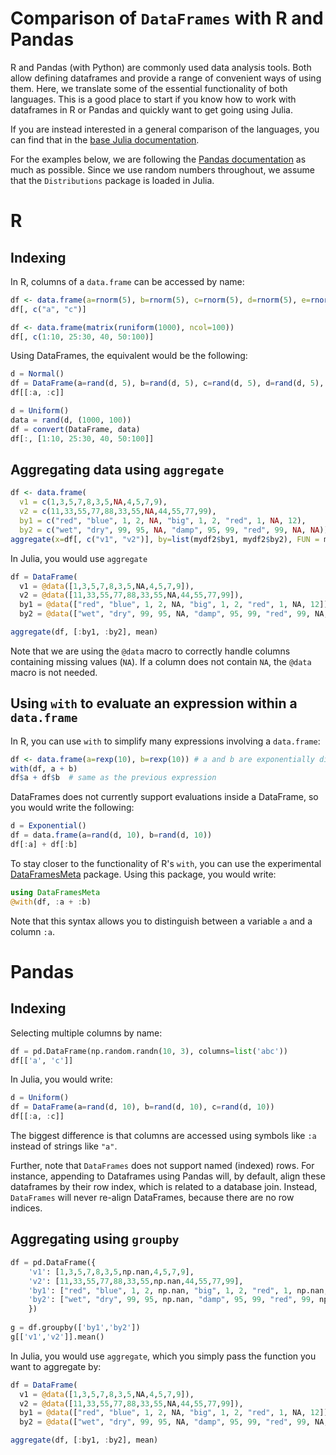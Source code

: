# Comparison of `DataFrames` with R and Pandas

R and Pandas (with Python) are commonly used data analysis tools. Both allow defining dataframes and provide a range of convenient ways of using them. Here, we translate some of the essential functionality of both languages. This is a good place to start if you know how to work with dataframes in R or Pandas and quickly want to get going using Julia.

If you are instead interested in a general comparison of the languages, you can find that in the [base Julia documentation](http://docs.julialang.org/en/release-0.3/manual/noteworthy-differences/).

For the examples below, we are following the [Pandas documentation](http://pandas.pydata.org/pandas-docs/stable/comparison_with_r.html) as much as possible. Since we use random numbers throughout, we assume that the `Distributions` package is loaded in Julia.

# R

## Indexing

In R, columns of a `data.frame` can be accessed by name:

```R
df <- data.frame(a=rnorm(5), b=rnorm(5), c=rnorm(5), d=rnorm(5), e=rnorm(5))
df[, c("a", "c")]

df <- data.frame(matrix(runiform(1000), ncol=100))
df[, c(1:10, 25:30, 40, 50:100)]
```

Using DataFrames, the equivalent would be the following:

```julia
d = Normal()
df = DataFrame(a=rand(d, 5), b=rand(d, 5), c=rand(d, 5), d=rand(d, 5), e=rand(d, 5))
df[[:a, :c]]

d = Uniform()
data = rand(d, (1000, 100))
df = convert(DataFrame, data)
df[:, [1:10, 25:30, 40, 50:100]]
```

## Aggregating data using `aggregate`

```R
df <- data.frame(
  v1 = c(1,3,5,7,8,3,5,NA,4,5,7,9),
  v2 = c(11,33,55,77,88,33,55,NA,44,55,77,99),
  by1 = c("red", "blue", 1, 2, NA, "big", 1, 2, "red", 1, NA, 12),
  by2 = c("wet", "dry", 99, 95, NA, "damp", 95, 99, "red", 99, NA, NA))
aggregate(x=df[, c("v1", "v2")], by=list(mydf2$by1, mydf2$by2), FUN = mean)
```

In Julia, you would use ``aggregate``

```julia
df = DataFrame(
  v1 = @data([1,3,5,7,8,3,5,NA,4,5,7,9]),
  v2 = @data([11,33,55,77,88,33,55,NA,44,55,77,99]),
  by1 = @data(["red", "blue", 1, 2, NA, "big", 1, 2, "red", 1, NA, 12]),
  by2 = @data(["wet", "dry", 99, 95, NA, "damp", 95, 99, "red", 99, NA, NA]))

aggregate(df, [:by1, :by2], mean)
```

Note that we are using the `@data` macro to correctly handle columns containing missing values (`NA`). If a column does not contain `NA`, the `@data` macro is not needed.

## Using `with` to evaluate an expression within a `data.frame`

In R, you can use `with` to simplify many expressions involving a `data.frame`:

```R
df <- data.frame(a=rexp(10), b=rexp(10)) # a and b are exponentially distributed
with(df, a + b)
df$a + df$b  # same as the previous expression
```

DataFrames does not currently support evaluations inside a DataFrame, so you would write the following:

```julia
d = Exponential()
df = data.frame(a=rand(d, 10), b=rand(d, 10))
df[:a] + df[:b]
```
To stay closer to the functionality of R's `with`, you can use the experimental [DataFramesMeta](https://github.com/JuliaStats/DataFramesMeta.jl) package. Using this package, you would write:

```julia
using DataFramesMeta
@with(df, :a + :b)
```

Note that this syntax allows you to distinguish between a variable `a` and a column `:a`.

# Pandas

## Indexing

Selecting multiple columns by name:

```python
df = pd.DataFrame(np.random.randn(10, 3), columns=list('abc'))
df[['a', 'c']]
```

In Julia, you would write:

```julia
d = Uniform()
df = DataFrame(a=rand(d, 10), b=rand(d, 10), c=rand(d, 10))
df[[:a, :c]]
```

The biggest difference is that columns are accessed using symbols like `:a` instead of strings like `"a"`.

Further, note that `DataFrames` does not support named (indexed) rows. For instance, appending to Dataframes using Pandas will, by default, align these dataframes by their row index, which is related to a database join. Instead, `DataFrames` will never re-align DataFrames, because there are no row indices. 

## Aggregating using `groupby`

```python
df = pd.DataFrame({
    'v1': [1,3,5,7,8,3,5,np.nan,4,5,7,9],
    'v2': [11,33,55,77,88,33,55,np.nan,44,55,77,99],
    'by1': ["red", "blue", 1, 2, np.nan, "big", 1, 2, "red", 1, np.nan, 12],
    'by2': ["wet", "dry", 99, 95, np.nan, "damp", 95, 99, "red", 99, np.nan, np.nan]
    })
    
g = df.groupby(['by1','by2'])
g[['v1','v2']].mean()
```

In Julia, you would use ``aggregate``, which you simply pass the function you want to aggregate by:

```julia
df = DataFrame(
  v1 = @data([1,3,5,7,8,3,5,NA,4,5,7,9]),
  v2 = @data([11,33,55,77,88,33,55,NA,44,55,77,99]),
  by1 = @data(["red", "blue", 1, 2, NA, "big", 1, 2, "red", 1, NA, 12]),
  by2 = @data(["wet", "dry", 99, 95, NA, "damp", 95, 99, "red", 99, NA, NA]))

aggregate(df, [:by1, :by2], mean)
```

